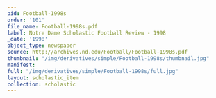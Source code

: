 ```yaml
---
pid: Football-1998s
order: '101'
file_name: Football-1998s.pdf
label: Notre Dame Scholastic Football Review - 1998
_date: '1998'
object_type: newspaper
source: http://archives.nd.edu/Football/Football-1998s.pdf
thumbnail: "/img/derivatives/simple/Football-1998s/thumbnail.jpg"
manifest:
full: "/img/derivatives/simple/Football-1998s/full.jpg"
layout: scholastic_item
collection: scholastic
---
```

